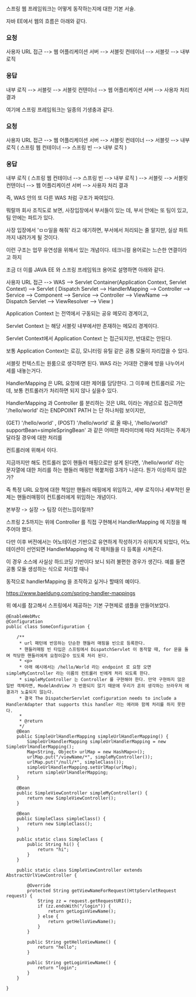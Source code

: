 
스프링 웹 프레임워크는 어떻게 동작하는지에 대한 기본 서술.

자바 EE에서 웹의 흐름은 아래와 같다. 

### 요청 
사용자 URL 접근 --> 웹 어플리케이션 서버 --> 서블릿 컨테이너 --> 서블릿 --> 내부 로직

### 응답
내부 로직 --> 서블릿 --> 서블릿 컨텐이너 --> 웹 어플리케이션 서버 --> 사용자 처리 결과

여기에 스프링 프레임워크는 일종의 기생충과 같다.



### 요청 
사용자 URL 접근 --> 웹 어플리케이션 서버 --> 서블릿 컨테이너 --> 서블릿 --> 내부 로직 ( 스프링 웹 컨테이너 --> 스프링 빈 --> 내부 로직 )

### 응답
내부 로직 ( 스프링 웹 컨테이너 --> 스프링 빈 --> 내부 로직 ) --> 서블릿 --> 서블릿 컨텐이너 --> 웹 어플리케이션 서버 --> 사용자 처리 결과


즉, WAS 안의 또 다른 WAS 처럼 구조가 짜여있다.

뭐랄까 회사 조직도로 보면, 사장입장에서 부서들이 있는 데, 부서 안에는 또 팀이 있고, 팀 안에는 파트가 있다.

사장 입장에서 'ㅁㅁ일을 해줘' 라고 얘기하면, 부서에서 처리되는 줄 알지만, 실상 파트까지 내려가게 될 것이다.

이런 구조는 업무 유연성을 위해서 있는 개념이다. 테크니컬 용어로는 느슨한 연결이라고 하지

조금 더 이를 JAVA EE 와 스프링 프레임워크 용어로 설명하면 아래와 같다.

사용자 URL 접근 --> WAS --> Servlet Container(Application Context, Servlet Context) --> Servlet ( Dispatch Servlet --> HandlerMapping --> Controller --> Service --> Component --> Service --> Controller --> ViewName --> Dispatch Servlet --> ViewResolver --> View )

Application Context 는 전역에서 구동되는 공유 메모리 경계이고,

Servlet Context 는 해당 서블릿 내부에서만 존재하는 메모리 경계이다.

Servlet Context에서 Application Context 는 접근되지만, 반대로는 안된다.

보통 Application Context는 로깅, 모니터링 유틸 같은 공통 모듈이 자리잡을 수 있다.

서블릿 컨텍스트는 원룸으로 생각하면 된다. WAS 라는 거대한 건물에 방을 나누어서 세를 내놓는거다.

HandlerMapping 은 URL 요청에 대한 제어를 담당한다. 그 이후에 컨트롤러로 가는데, 보통 컨트롤러가 처리하면 되지 않나 싶을수 있다.

HandlerMapping  과 Controller 를 분리하는 것은 URL 이라는 개념으로 접근하면 '/hello/world' 라는 ENDPOINT PATH 는 단 하나처럼 보이지만,

(GET) '/hello/world' , (POST) '/hello/world' 로 올 때나, '/hello/world?supportBean=simpleSpringBean' 과 같은 어떠한 파라미터에 따라 처리하는 주체가 달라질 경우에 대한 처리를

컨트롤러에 위해서 이다.

지금까지만 해도 컨트롤러 없이 핸들러 매핑으로만 설계 된다면, '/hello/world' 라는 문자열에 대한 처리를 하는 핸들러 매핑만 복붙처럼 3개가 나온다. 뭔가 이상하지 않은가?

즉 특정 URL 요청에 대한 책임만 핸들러 매핑에게 위임하고, 세부 로직이나 세부적인 문제는 핸들러매핑이 컨트롤러에게 위임하는 개념이다.

본부장 -> 실장 -> 팀장 이런느낌이랄까?


스프링 2.5까지는 위에 Controller 를 직접 구현해서 HandlerMapping 에 지정을 해주어야 했다. 

다만 이후 버전에서는 어노테이션 기반으로 유연하게 작성하기가 쉬워지게 되었다, 어노테이션이 선언되면 HandlerMapping 에 각 매처들을 다 등록을 시켜준다.

이 경우 소스에 사실상 하드코딩 기반이다 보니 되려 불편한 경우가 생긴다. 예를 들면 공통 모듈 생성하는 식으로 처리할 때나

동적으로 handlerMapping 을 조작하고 싶거나 할때의 예이다.




https://www.baeldung.com/spring-handler-mappings


위 예시를 참고해서 스프링에서 제공하는 기본 구현체로 샘플을 만들어보았다.

```
@EnableWebMvc
@Configuration
public class SomeConfiguration {

    /**
     * url 패턴에 반응하는 단순한 핸들러 매핑을 빈으로 등록한다.
     * 핸들러매핑 빈 타입은 스프링에서 DispatchServlet 이 동작할 때, for 문을 돌며 적당한 핸들러에게 요청이갈수 있도록 처리 된다.
     * <p>
     * 아래 예시에서는 /hello/World 라는 endpoint 로 요청 오면 simpleMyController 라는 이름의 컨트롤러 빈에게 처리 되도록 한다.
     * simpleMyController 는 Controller 를 구현해야 한다. 만약 구현하지 않은 일반 객체라면, ModelAndView 가 반환되지 않기 때문에 우리가 흔히 생각하는 브라우저 에 결과가 노출되지 않는다.
     * 결국 The DispatcherServlet configuration needs to include a HandlerAdapter that supports this handler 라는 에러와 함께 처리를 하지 못한다.
     *
     * @return
     */
    @Bean
    public SimpleUrlHandlerMapping simpleUrlHandlerMapping() {
        SimpleUrlHandlerMapping simpleUrlHandlerMapping = new SimpleUrlHandlerMapping();
        Map<String, Object> urlMap = new HashMap<>();
        urlMap.put("/viewName/*", simpleMyController());
        urlMap.put("/null/*", simpleClass());
        simpleUrlHandlerMapping.setUrlMap(urlMap);
        return simpleUrlHandlerMapping;
    }

    @Bean
    public SimpleViewController simpleMyController() {
        return new SimpleViewController();
    }

    @Bean
    public SimpleClass simpleClass() {
        return new SimpleClass();
    }

    public static class SimpleClass {
        public String hi() {
            return "hi";
        }
    }

    public static class SimpleViewController extends AbstractUrlViewController {

        @Override
        protected String getViewNameForRequest(HttpServletRequest request) {
            String zz = request.getRequestURI();
            if (zz.endsWith("/login")) {
                return getLoginViewName();
            } else {
                return getHelloViewName();
            }
        }

        public String getHelloViewName() {
            return "hello";
        }

        public String getLoginViewName() {
            return "login";
        }
    }

}

```

